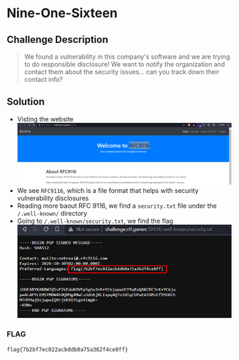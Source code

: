 # Nine-One-Sixteen

## Challenge Description
> We found a vulnerability in this company's software and we are trying to do responsible disclosure! We want to notify the organization and contact them about the security issues... can you track down their contact info?

## Solution
* Visting the website
![Alt text](image.png)
* We see `RFC9116`, which is a file format that helps with security vulnerability disclosures
* Reading more baout RFC 9116, we find a `security.txt` file under the `/.well-known/` directory
* Going to `/.well-known/security.txt`, we find the flag
![flag](image-2.png)

### FLAG
```
flag{7b2bf7ec022acbddb0a75a362f4ce8ff}
```